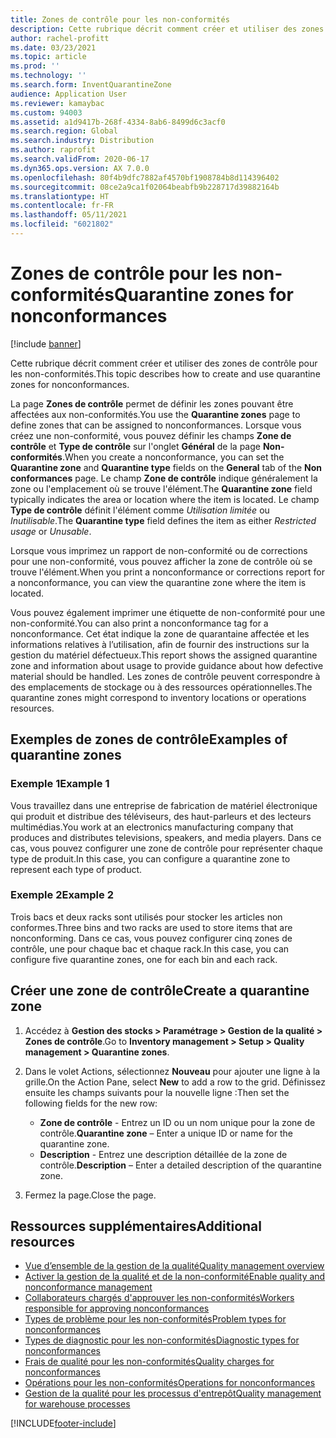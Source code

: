 ```yaml
---
title: Zones de contrôle pour les non-conformités
description: Cette rubrique décrit comment créer et utiliser des zones de contrôle pour les non-conformités.
author: rachel-profitt
ms.date: 03/23/2021
ms.topic: article
ms.prod: ''
ms.technology: ''
ms.search.form: InventQuarantineZone
audience: Application User
ms.reviewer: kamaybac
ms.custom: 94003
ms.assetid: a1d9417b-268f-4334-8ab6-8499d6c3acf0
ms.search.region: Global
ms.search.industry: Distribution
ms.author: raprofit
ms.search.validFrom: 2020-06-17
ms.dyn365.ops.version: AX 7.0.0
ms.openlocfilehash: 80f4b9dfc7882af4570bf1908784b8d114396402
ms.sourcegitcommit: 08ce2a9ca1f02064beabfb9b228717d39882164b
ms.translationtype: HT
ms.contentlocale: fr-FR
ms.lasthandoff: 05/11/2021
ms.locfileid: "6021802"
---
```

# <a name="quarantine-zones-for-nonconformances"></a><span data-ttu-id="55b9c-103">Zones de contrôle pour les non-conformités</span><span class="sxs-lookup"><span data-stu-id="55b9c-103">Quarantine zones for nonconformances</span></span>

[!include [banner](../includes/banner.md)]

<span data-ttu-id="55b9c-104">Cette rubrique décrit comment créer et utiliser des zones de contrôle pour les non-conformités.</span><span class="sxs-lookup"><span data-stu-id="55b9c-104">This topic describes how to create and use quarantine zones for nonconformances.</span></span>

<span data-ttu-id="55b9c-105">La page **Zones de contrôle** permet de définir les zones pouvant être affectées aux non-conformités.</span><span class="sxs-lookup"><span data-stu-id="55b9c-105">You use the **Quarantine zones** page to define zones that can be assigned to nonconformances.</span></span> <span data-ttu-id="55b9c-106">Lorsque vous créez une non-conformité, vous pouvez définir les champs **Zone de contrôle** et **Type de contrôle** sur l'onglet **Général** de la page **Non-conformités**.</span><span class="sxs-lookup"><span data-stu-id="55b9c-106">When you create a nonconformance, you can set the **Quarantine zone** and **Quarantine type** fields on the **General** tab of the **Non conformances** page.</span></span> <span data-ttu-id="55b9c-107">Le champ **Zone de contrôle** indique généralement la zone ou l'emplacement où se trouve l'élément.</span><span class="sxs-lookup"><span data-stu-id="55b9c-107">The **Quarantine zone** field typically indicates the area or location where the item is located.</span></span> <span data-ttu-id="55b9c-108">Le champ **Type de contrôle** définit l'élément comme *Utilisation limitée* ou *Inutilisable*.</span><span class="sxs-lookup"><span data-stu-id="55b9c-108">The **Quarantine type** field defines the item as either *Restricted usage* or *Unusable*.</span></span>

<span data-ttu-id="55b9c-109">Lorsque vous imprimez un rapport de non-conformité ou de corrections pour une non-conformité, vous pouvez afficher la zone de contrôle où se trouve l'élément.</span><span class="sxs-lookup"><span data-stu-id="55b9c-109">When you print a nonconformance or corrections report for a nonconformance, you can view the quarantine zone where the item is located.</span></span>

<span data-ttu-id="55b9c-110">Vous pouvez également imprimer une étiquette de non-conformité pour une non-conformité.</span><span class="sxs-lookup"><span data-stu-id="55b9c-110">You can also print a nonconformance tag for a nonconformance.</span></span> <span data-ttu-id="55b9c-111">Cet état indique la zone de quarantaine affectée et les informations relatives à l’utilisation, afin de fournir des instructions sur la gestion du matériel défectueux.</span><span class="sxs-lookup"><span data-stu-id="55b9c-111">This report shows the assigned quarantine zone and information about usage to provide guidance about how defective material should be handled.</span></span> <span data-ttu-id="55b9c-112">Les zones de contrôle peuvent correspondre à des emplacements de stockage ou à des ressources opérationnelles.</span><span class="sxs-lookup"><span data-stu-id="55b9c-112">The quarantine zones might correspond to inventory locations or operations resources.</span></span>

## <a name="examples-of-quarantine-zones"></a><span data-ttu-id="55b9c-113">Exemples de zones de contrôle</span><span class="sxs-lookup"><span data-stu-id="55b9c-113">Examples of quarantine zones</span></span>

### <a name="example-1"></a><span data-ttu-id="55b9c-114">Exemple 1</span><span class="sxs-lookup"><span data-stu-id="55b9c-114">Example 1</span></span>

<span data-ttu-id="55b9c-115">Vous travaillez dans une entreprise de fabrication de matériel électronique qui produit et distribue des téléviseurs, des haut-parleurs et des lecteurs multimédias.</span><span class="sxs-lookup"><span data-stu-id="55b9c-115">You work at an electronics manufacturing company that produces and distributes televisions, speakers, and media players.</span></span> <span data-ttu-id="55b9c-116">Dans ce cas, vous pouvez configurer une zone de contrôle pour représenter chaque type de produit.</span><span class="sxs-lookup"><span data-stu-id="55b9c-116">In this case, you can configure a quarantine zone to represent each type of product.</span></span>

### <a name="example-2"></a><span data-ttu-id="55b9c-117">Exemple 2</span><span class="sxs-lookup"><span data-stu-id="55b9c-117">Example 2</span></span>

<span data-ttu-id="55b9c-118">Trois bacs et deux racks sont utilisés pour stocker les articles non conformes.</span><span class="sxs-lookup"><span data-stu-id="55b9c-118">Three bins and two racks are used to store items that are nonconforming.</span></span> <span data-ttu-id="55b9c-119">Dans ce cas, vous pouvez configurer cinq zones de contrôle, une pour chaque bac et chaque rack.</span><span class="sxs-lookup"><span data-stu-id="55b9c-119">In this case, you can configure five quarantine zones, one for each bin and each rack.</span></span>

## <a name="create-a-quarantine-zone"></a><span data-ttu-id="55b9c-120">Créer une zone de contrôle</span><span class="sxs-lookup"><span data-stu-id="55b9c-120">Create a quarantine zone</span></span>

1. <span data-ttu-id="55b9c-121">Accédez à **Gestion des stocks \> Paramétrage \> Gestion de la qualité \> Zones de contrôle**.</span><span class="sxs-lookup"><span data-stu-id="55b9c-121">Go to **Inventory management \> Setup \> Quality management \> Quarantine zones**.</span></span>
1. <span data-ttu-id="55b9c-122">Dans le volet Actions, sélectionnez **Nouveau** pour ajouter une ligne à la grille.</span><span class="sxs-lookup"><span data-stu-id="55b9c-122">On the Action Pane, select **New** to add a row to the grid.</span></span> <span data-ttu-id="55b9c-123">Définissez ensuite les champs suivants pour la nouvelle ligne :</span><span class="sxs-lookup"><span data-stu-id="55b9c-123">Then set the following fields for the new row:</span></span>

    - <span data-ttu-id="55b9c-124">**Zone de contrôle** - Entrez un ID ou un nom unique pour la zone de contrôle.</span><span class="sxs-lookup"><span data-stu-id="55b9c-124">**Quarantine zone** – Enter a unique ID or name for the quarantine zone.</span></span>
    - <span data-ttu-id="55b9c-125">**Description** - Entrez une description détaillée de la zone de contrôle.</span><span class="sxs-lookup"><span data-stu-id="55b9c-125">**Description** – Enter a detailed description of the quarantine zone.</span></span>

1. <span data-ttu-id="55b9c-126">Fermez la page.</span><span class="sxs-lookup"><span data-stu-id="55b9c-126">Close the page.</span></span>

## <a name="additional-resources"></a><span data-ttu-id="55b9c-127">Ressources supplémentaires</span><span class="sxs-lookup"><span data-stu-id="55b9c-127">Additional resources</span></span>

- [<span data-ttu-id="55b9c-128">Vue d’ensemble de la gestion de la qualité</span><span class="sxs-lookup"><span data-stu-id="55b9c-128">Quality management overview</span></span>](quality-management-processes.md)
- [<span data-ttu-id="55b9c-129">Activer la gestion de la qualité et de la non-conformité</span><span class="sxs-lookup"><span data-stu-id="55b9c-129">Enable quality and nonconformance management</span></span>](enable-quality-management.md)
- [<span data-ttu-id="55b9c-130">Collaborateurs chargés d'approuver les non-conformités</span><span class="sxs-lookup"><span data-stu-id="55b9c-130">Workers responsible for approving nonconformances</span></span>](quality-responsible-workers.md)
- [<span data-ttu-id="55b9c-131">Types de problème pour les non-conformités</span><span class="sxs-lookup"><span data-stu-id="55b9c-131">Problem types for nonconformances</span></span>](quality-quarantine-zones.md)
- [<span data-ttu-id="55b9c-132">Types de diagnostic pour les non-conformités</span><span class="sxs-lookup"><span data-stu-id="55b9c-132">Diagnostic types for nonconformances</span></span>](quality-diagnostic-types.md)
- [<span data-ttu-id="55b9c-133">Frais de qualité pour les non-conformités</span><span class="sxs-lookup"><span data-stu-id="55b9c-133">Quality charges for nonconformances</span></span>](quality-charges.md)
- [<span data-ttu-id="55b9c-134">Opérations pour les non-conformités</span><span class="sxs-lookup"><span data-stu-id="55b9c-134">Operations for nonconformances</span></span>](quality-operations.md)
- [<span data-ttu-id="55b9c-135">Gestion de la qualité pour les processus d'entrepôt</span><span class="sxs-lookup"><span data-stu-id="55b9c-135">Quality management for warehouse processes</span></span>](quality-management-for-warehouses-processes.md)

[!INCLUDE[footer-include](../../includes/footer-banner.md)]
